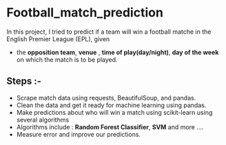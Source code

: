 # Football_match_prediction
In this project, I tried to predict if a team will win a football matche in the English Premier League (EPL), given
- the **opposition team**, **venue** , **time of play(day/night)**, **day of the week** on which the match is to be played.

## Steps :-
- Scrape match data using requests, BeautifulSoup, and pandas.
- Clean the data and get it ready for machine learning using pandas.
- Make predictions about who will win a match using scikit-learn using several algorithms
- Algorithms include : **Random Forest Classifier**, **SVM** and more ....
- Measure error and improve our predictions.
